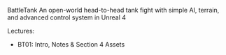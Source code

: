 BattleTank
An open-world head-to-head tank fight with simple AI, terrain, and advanced control system in Unreal 4

Lectures:

* BT01: Intro, Notes & Section 4 Assets
